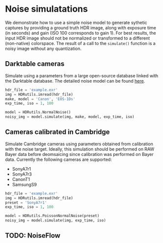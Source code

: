 # Noise simulatations
We demonstrate how to use a simple noise model to generate sythetic captures by providing a ground truth HDR image, along with exposure time (in seconds) and gain (ISO 100 corresponds to gain 1). For best results, the input HDR image should not be normalized or transformed to a different (non-native) colorspace. The result of a call to the `simulate()` function is a noisy image without any quantization.

## Darktable cameras
Simulate using a parameters from a large open-source database linked with the Darktable database. The detailed noise model can be found [here](https://www.darktable.org/2012/12/profiling-sensor-and-photon-noise/).

```python
hdr_file = 'example.exr'
img = HDRutils.imread(hdr_file)
make, model = 'Canon', 'EOS-1Ds'
exp_time, iso = 1, 100

model = HDRutils.NormalNoise()
noisy_img = model.simulate(img, make, model, exp_time, iso)
```

## Cameras calibrated in Cambridge
Simulate Cambridge cameras using parameters obtained from calibration with the noise target. Ideally, this simulation should be performed on RAW Bayer data before deomsaicing since calibration was performed on Bayer data. Currently the following cameras are supported:
- SonyA7r1
- SonyA7r3
- CanonT1
- SamsungS9

```python
hdr_file = 'example.exr'
img = HDRutils.imread(hdr_file)
preset = 'SonyA7r1'
exp_time, iso = 1, 100

model = HDRutils.PoissonNormalNoise(preset)
noisy_img = model.simulate(img, exp_time, iso)
```

## TODO: NoiseFlow
